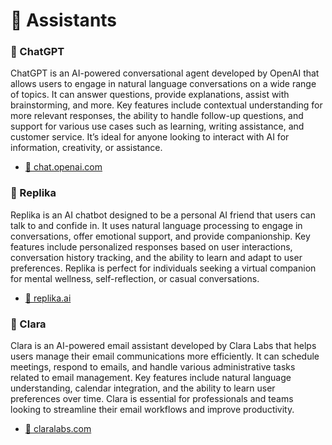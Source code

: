 # 🤖 Assistants

### 🤖 ChatGPT
ChatGPT is an AI-powered conversational agent developed by OpenAI that allows users to engage in natural language conversations on a wide range of topics. It can answer questions, provide explanations, assist with brainstorming, and more. Key features include contextual understanding for more relevant responses, the ability to handle follow-up questions, and support for various use cases such as learning, writing assistance, and customer service. It’s ideal for anyone looking to interact with AI for information, creativity, or assistance.
- [🔗 chat.openai.com](https://chat.openai.com/)

### 🤖 Replika
Replika is an AI chatbot designed to be a personal AI friend that users can talk to and confide in. It uses natural language processing to engage in conversations, offer emotional support, and provide companionship. Key features include personalized responses based on user interactions, conversation history tracking, and the ability to learn and adapt to user preferences. Replika is perfect for individuals seeking a virtual companion for mental wellness, self-reflection, or casual conversations.
- [🔗 replika.ai](https://replika.ai/)

### 🤖 Clara
Clara is an AI-powered email assistant developed by Clara Labs that helps users manage their email communications more efficiently. It can schedule meetings, respond to emails, and handle various administrative tasks related to email management. Key features include natural language understanding, calendar integration, and the ability to learn user preferences over time. Clara is essential for professionals and teams looking to streamline their email workflows and improve productivity.
- [🔗 claralabs.com](https://claralabs.com/)
